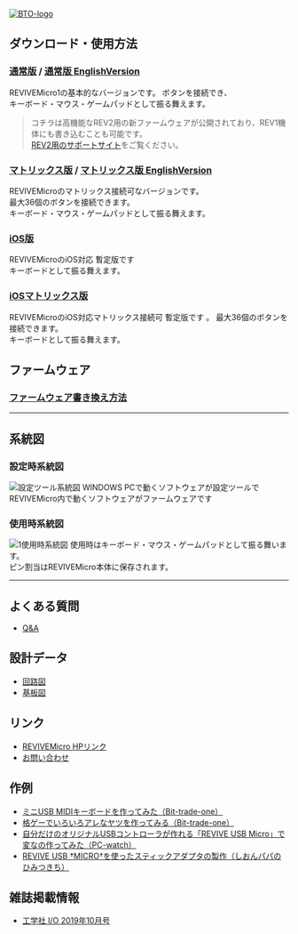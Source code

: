 [![BTO-logo](https://bit-trade-one.co.jp/wp/wp-content/uploads/2022/05/logo.png)](https://bit-trade-one.co.jp/)


## ダウンロード・使用方法

### [通常版](Rev1.md) / [通常版 EnglishVersion](Rev1EN.md)
REVIVEMicro1の基本的なバージョンです。 
ボタンを接続でき、  
キーボード・マウス・ゲームパッドとして振る舞えます。  

> コチラは高機能なREV2用の新ファームウェアが公開されており、REV1機体にも書き込むことも可能です。  
> [REV2用のサポートサイト](https://bit-trade-one.github.io/ADRVMICR2-REVIVE-USB-Micro-Rev2/)をご覧ください。 

### [マトリックス版](Matrix.md) / [マトリックス版 EnglishVersion](MatrixEN.md)
REVIVEMicroのマトリックス接続可なバージョンです。  
最大36個のボタンを接続できます。  
キーボード・マウス・ゲームパッドとして振る舞えます。  

### [iOS版](ios.md)
REVIVEMicroのiOS対応 暫定版です  
キーボードとして振る舞えます。    

### [iOSマトリックス版](iosMatrix.md)
REVIVEMicroのiOS対応マトリックス接続可 暫定版です 。
最大36個のボタンを接続できます。  
キーボードとして振る舞えます。  

## ファームウェア
### [ファームウェア書き換え方法](Rev1.md#ファームウエア書き換え方法)

---

## 系統図

### 設定時系統図
![設定ツール系統図](https://user-images.githubusercontent.com/85532743/174945836-e603b908-46bf-4eb9-8db1-82bb0caa2909.png)
WINDOWS PCで動くソフトウェアが設定ツールで  
REVIVEMicro内で動くソフトウェアがファームウェアです

### 使用時系統図
![1使用時系統図](https://user-images.githubusercontent.com/85532743/174956594-fe62e018-a06f-46cb-a654-d711582d3fe3.png)
使用時はキーボード・マウス・ゲームパッドとして振る舞います。  
ピン割当はREVIVEMicro本体に保存されます。


---

## よくある質問
- [Q&A](https://github.com/bit-trade-one/ADRVMICR2-REVIVE-USB-Micro-Rev2/blob/master/FAQ.md)  

## 設計データ
- [回路図](https://github.com/bit-trade-one/ADRVMICR2-REVIVE-USB-Micro-Rev2/blob/master/Schematics/REVIVE-USB-MICRO-Schematics.pdf)  
- [基板図](https://github.com/bit-trade-one/ADRVMICR2-REVIVE-USB-Micro-Rev2/blob/master/Dimensions/REVIVE-USB-MICRO-Dimensions.pdf)  

## リンク
- [REVIVEMicro HPリンク](http://bit-trade-one.co.jp/adrvmic/) 
- [お問い合わせ](https://bit-trade-one.co.jp/contactus/)

## 作例

- [ミニUSB MIDIキーボードを作ってみた（Bit-trade-one）](./REVIVE_MIDI_USB/Readme.md)  
- [格ゲーでいろいろアレなヤツを作ってみる（Bit-trade-one）](https://bit-trade-one.co.jp/blog/20190802/)  
- [自分だけのオリジナルUSBコントローラが作れる「REVIVE USB Micro」で変なの作ってみた（PC-watch）](https://pc.watch.impress.co.jp/docs/column/tool/1200128.html)  
- [REVIVE USB †MICRO†を使ったスティックアダプタの製作（しおんパパのひみつきち）](https://sions-papa.blogspot.com/2019/11/revive-usb-micro2019.html)  

## 雑誌掲載情報  

- [工学社 I/O 2019年10月号](http://www.kohgakusha.co.jp/books/detail/4579)  
